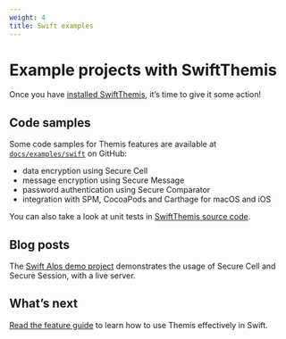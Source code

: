 ```yaml
---
weight: 4
title: Swift examples
---
```


# Example projects with SwiftThemis

Once you have [installed SwiftThemis](../installation/), it’s time to give it some action!

## Code samples

Some code samples for Themis features are available
at [`docs/examples/swift`](https://github.com/cossacklabs/themis/tree/master/docs/examples/swift)
on GitHub:

  - data encryption using Secure Cell
  - message encryption using Secure Message
  - password authentication using Secure Comparator
  - integration with SPM, CocoaPods and Carthage for macOS and iOS

You can also take a look at unit tests
in [SwiftThemis source code](https://github.com/cossacklabs/themis/tree/master/tests/objcthemis).

## Blog posts

The [Swift Alps demo project](https://github.com/cossacklabs/theswiftalpsdemo)
demonstrates the usage of Secure Cell and Secure Session,
with a live server.

## What’s next

[Read the feature guide](../features/)
to learn how to use Themis effectively in Swift.
